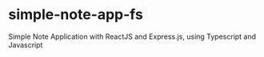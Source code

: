 # simple-note-app-fs

Simple Note Application with ReactJS and Express.js, using Typescript and Javascript
